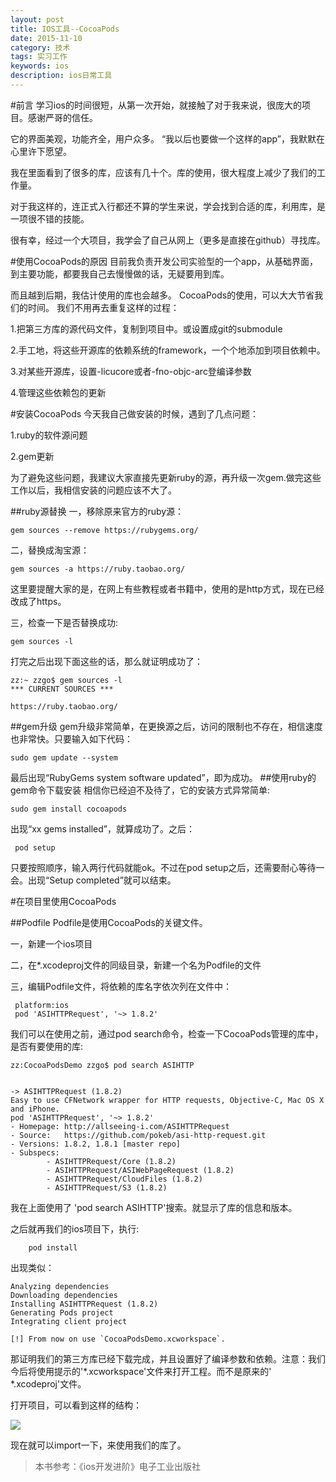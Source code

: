 ```yaml
---
layout: post
title: IOS工具--CocoaPods
date: 2015-11-10
category: 技术
tags: 实习工作
keywords: ios
description: ios日常工具
---
```

#前言
学习ios的时间很短，从第一次开始，就接触了对于我来说，很庞大的项目。感谢严哥的信任。

它的界面美观，功能齐全，用户众多。
“我以后也要做一个这样的app”，我默默在心里许下愿望。

我在里面看到了很多的库，应该有几十个。库的使用，很大程度上减少了我们的工作量。

对于我这样的，连正式入行都还不算的学生来说，学会找到合适的库，利用库，是一项很不错的技能。

很有幸，经过一个大项目，我学会了自己从网上（更多是直接在github）寻找库。

#使用CocoaPods的原因
目前我负责开发公司实验型的一个app，从基础界面，到主要功能，都要我自己去慢慢做的话，无疑要用到库。

而且越到后期，我估计使用的库也会越多。
CocoaPods的使用，可以大大节省我们的时间。
我们不用再去重复这样的过程：

1.把第三方库的源代码文件，复制到项目中。或设置成git的submodule

2.手工地，将这些开源库的依赖系统的framework，一个个地添加到项目依赖中。

3.对某些开源库，设置-licucore或者-fno-objc-arc登编译参数

4.管理这些依赖包的更新

#安装CocoaPods
今天我自己做安装的时候，遇到了几点问题：

1.ruby的软件源问题

2.gem更新

为了避免这些问题，我建议大家直接先更新ruby的源，再升级一次gem.做完这些工作以后，我相信安装的问题应该不大了。

##ruby源替换
一，移除原来官方的ruby源：

	gem sources --remove https://rubygems.org/
 	 
 	 
二，替换成淘宝源：

	gem sources -a https://ruby.taobao.org/
	
这里要提醒大家的是，在网上有些教程或者书籍中，使用的是http方式，现在已经改成了https。

三，检查一下是否替换成功:

	gem sources -l
 		
 	
打完之后出现下面这些的话，那么就证明成功了：

	zz:~ zzgo$ gem sources -l
	*** CURRENT SOURCES ***

	https://ruby.taobao.org/
	
##gem升级
gem升级非常简单，在更换源之后，访问的限制也不存在，相信速度也非常快。只要输入如下代码：

	sudo gem update --system

最后出现“RubyGems system software updated”，即为成功。
##使用ruby的gem命令下载安装
相信你已经迫不及待了，它的安装方式异常简单:

	sudo gem install cocoapods
  	
出现“xx gems installed”，就算成功了。之后：

	 pod setup
  	
只要按照顺序，输入两行代码就能ok。不过在pod setup之后，还需要耐心等待一会。出现“Setup completed”就可以结束。

#在项目里使用CocoaPods

##Podfile
Podfile是使用CocoaPods的关键文件。

一，新建一个ios项目

二，在*.xcodeproj文件的同级目录，新建一个名为Podfile的文件

三，编辑Podfile文件，将依赖的库名字依次列在文件中：

	 platform:ios
	 pod 'ASIHTTPRequest', '~> 1.8.2'
 	 
我们可以在使用之前，通过pod search命令，检查一下CocoaPods管理的库中，是否有要使用的库:
	
	zz:CocoaPodsDemo zzgo$ pod search ASIHTTP


	-> ASIHTTPRequest (1.8.2)
	Easy to use CFNetwork wrapper for HTTP requests, Objective-C, Mac OS X and iPhone.
	pod 'ASIHTTPRequest', '~> 1.8.2'
	- Homepage: http://allseeing-i.com/ASIHTTPRequest
	- Source:   https://github.com/pokeb/asi-http-request.git
	- Versions: 1.8.2, 1.8.1 [master repo]
	- Subspecs:
    	  	- ASIHTTPRequest/Core (1.8.2)
     	 	- ASIHTTPRequest/ASIWebPageRequest (1.8.2)
     	  	- ASIHTTPRequest/CloudFiles (1.8.2)
     	  	- ASIHTTPRequest/S3 (1.8.2)


我在上面使用了 'pod search ASIHTTP'搜索。就显示了库的信息和版本。

之后就再我们的ios项目下，执行:

	  	pod install

出现类似：

	Analyzing dependencies
	Downloading dependencies
	Installing ASIHTTPRequest (1.8.2)
	Generating Pods project
	Integrating client project

	[!] From now on use `CocoaPodsDemo.xcworkspace`.


那证明我们的第三方库已经下载完成，并且设置好了编译参数和依赖。注意：我们今后将使用提示的'*.xcworkspace'文件来打开工程。而不是原来的' *.xcodeproj'文件。

打开项目，可以看到这样的结构：

 ![](http://7xiym9.com1.z0.glb.clouddn.com/prj.png)
 
 
现在就可以import一下，来使用我们的库了。

>本书参考：《ios开发进阶》电子工业出版社